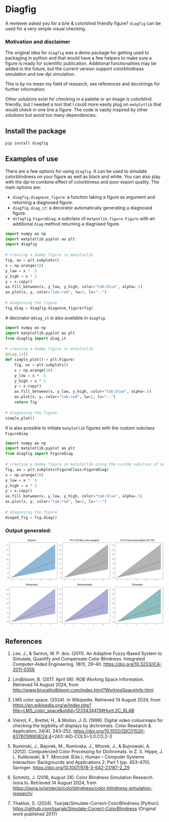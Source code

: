 # Diagfig
A reviewer asked you for a b/w & colorblind friendly figure? `diagfig` can be used for a very simple visual checking.

### Motivation and disclaimer

The original idea for `diagfig` was a demo package for getting used to packaging in python and that would have a few helpers to make sure a figure is ready for scientific publication. Additional functionalities may be added in the future, but the current version support colorblindness simulation and low dpi simulation.

This is by no mean my field of research, see references and docstrings for further information.

Other solutions exist for checking in a palette or an image is colorblind friendly, but I needed a tool that I could more easily plug on `matplotlib` that would check in one line a figure. The code is vastly inspired by other solutions but avoid too many dependencies.

## Install the package

```bash
pip install diagfig
```

## Examples of use
There are a few options for using `diagfig`.
It can be used to simulate colorblindness on your figure as well as black and white.
You can also play with the dpi to combine effect of colorbliness and poor export quality.
The main options are:
- `diagfig.diagnose_figure`: a function taking a figure as argument and returning a diagnosed figure.
- `diagfig.diag_it`: a decorator automatically generating a diagnosed figure.
- `difagfig.FigureDiag`: a subclass of `matpotlib.figure.Figure` with an additional `diag` method returning a diagnised figure.

```python
import numpy as np
import matplotlib.pyplot as plt
import diagfig

# creating a dummy figure in matplotlib
fig, ax = plt.subplots()
x = np.arange(10)
y_low = x * .5
y_high = x * 2
y = x.copy()
ax.fill_between(x, y_low, y_high, color="tab:blue", alpha=.5)
ax.plot(x, y, color="tab:red", lw=2, ls="--")

# diagnosing the figure
fig_diag = diagfig.diagnose_figure(fig)
```

A decorator `@diag_it` is also available in `diagfig`.
```python
import numpy as np
import matplotlib.pyplot as plt
from diagfig import diag_it

# creating a dummy figure in matplotlib
@diag_it()
def simple_plot()-> plt.Figure:
    fig, ax = plt.subplots()
    x = np.arange(10)
    y_low = x * .5
    y_high = x * 2
    y = x.copy()
    ax.fill_between(x, y_low, y_high, color="tab:blue", alpha=.5)
    ax.plot(x, y, color="tab:red", lw=2, ls="--")
    return fig

# diagnosing the figure
simple_plot()
```

It is also possible to initiate `matplotlib` figures with the custom subclass `FigureDiag`

```python
import numpy as np
import matplotlib.pyplot as plt
from diagfig import FigureDiag

# creating a dummy figure in matplotlib using the custom subclass of matplotlib.figure.Figure
fig, ax = plt.subplots(FigureClass=FigureDiag)
x = np.arange(10)
y_low = x * .5
y_high = x * 2
y = x.copy()
ax.fill_between(x, y_low, y_high, color="tab:blue", alpha=.5)
ax.plot(x, y, color="tab:red", lw=2, ls="--")

# diagnosing the figure
diaged_fig = fig.diag()
```
### Output generated:

![ExampleUse](example/example_use.png)

## References
1. Lee, J., & Santos, W. P. dos. (2011). An Adaptive Fuzzy-Based System to Simulate, Quantify and Compensate Color Blindness. Integrated Computer-Aided Engineering, 18(1), 29–40. https://doi.org/10.3233/ICA-2011-0356

2. Lindbloom, B. (2017. April 06). RGB Working Space Information. Retrieved 14 August 2024, from http://www.brucelindbloom.com/index.html?WorkingSpaceInfo.html

3. LMS color space. (2024). In Wikipedia. Retrieved 14 August 2024, from https://en.wikipedia.org/w/index.php?title=LMS_color_space&oldid=1233434413#Hunt.2C_RLAB

4. Viénot, F., Brettel, H., & Mollon, J. D. (1999). Digital video colourmaps for checking the legibility of displays by dichromats. Color Research & Application, 24(4), 243–252. https://doi.org/10.1002/(SICI)1520-6378(199908)24:4<243::AID-COL5>3.0.CO;2-3

5. Ruminski, J., Bajorek, M., Ruminska, J., Wtorek, J., & Bujnowski, A. (2012). Computerized Color Processing for Dichromats. In Z. S. Hippe, J. L. Kulikowski, & T. Mroczek (Eds.), Human – Computer Systems Interaction: Backgrounds and Applications 2: Part 1 (pp. 453–470). Springer. https://doi.org/10.1007/978-3-642-23187-2_29

6. Schmitz, J. (2016, August 28). Color Blindness Simulation Research. Ixora.Io. Retrieved 14 August 2024, from https://ixora.io/projects/colorblindness/color-blindness-simulation-research/

7. Thakkar, S. (2024). Tsarjak/Simulate-Correct-ColorBlindness [Python]. https://github.com/tsarjak/Simulate-Correct-ColorBlindness (Original work published 2017)
